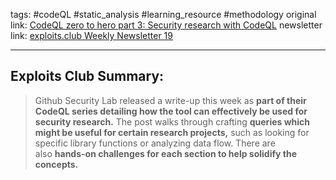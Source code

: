 tags: #codeQL #static_analysis #learning_resource #methodology
original link:  [CodeQL zero to hero part 3: Security research with CodeQL](https://github.blog/2024-04-29-codeql-zero-to-hero-part-3-security-research-with-codeql/?ref=blog.exploits.club)
newsletter link: [exploits.club Weekly Newsletter 19](https://blog.exploits.club/exploits-club-weekly-newsletter-19/)

---
## Exploits Club Summary:
> Github Security Lab released a write-up this week as **part of their CodeQL series detailing how the tool can effectively be used for security research.** The post walks through crafting **queries which might be useful for certain research projects,** such as looking for specific library functions or analyzing data flow. There are also **hands-on challenges for each section to help solidify the concepts.** 
